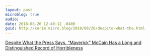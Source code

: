 ```yaml
---
layout: post
microblog: true
audio: 
date: 2018-08-26 12:40:12 -0400
guid: http://kerim.micro.blog/2018/08/26/despite-what-the.html
---
```

[Despite What the Press Says, “Maverick” McCain Has a Long and Distinguished Record of Horribleness](https://theintercept.com/2017/07/27/john-mccain-fake-maverick-horrible-record/)
